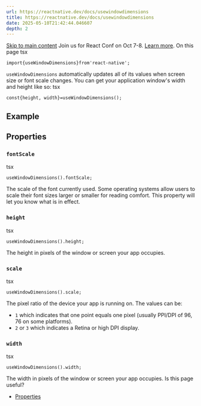```yaml
---
url: https://reactnative.dev/docs/usewindowdimensions
title: https://reactnative.dev/docs/usewindowdimensions
date: 2025-05-10T21:42:44.046607
depth: 2
---
```


[Skip to main content](https://reactnative.dev/docs/usewindowdimensions#__docusaurus_skipToContent_fallback)
Join us for React Conf on Oct 7-8. [Learn more](https://conf.react.dev).
On this page
tsx
```
import{useWindowDimensions}from'react-native';
```

`useWindowDimensions` automatically updates all of its values when screen size or font scale changes. You can get your application window's width and height like so:
tsx
```
const{height, width}=useWindowDimensions();
```

## Example[​](https://reactnative.dev/docs/usewindowdimensions#example "Direct link to Example")
## Properties[​](https://reactnative.dev/docs/usewindowdimensions#properties "Direct link to Properties")
### `fontScale`[​](https://reactnative.dev/docs/usewindowdimensions#fontscale "Direct link to fontscale")
tsx
```
useWindowDimensions().fontScale;
```

The scale of the font currently used. Some operating systems allow users to scale their font sizes larger or smaller for reading comfort. This property will let you know what is in effect.
### `height`[​](https://reactnative.dev/docs/usewindowdimensions#height "Direct link to height")
tsx
```
useWindowDimensions().height;
```

The height in pixels of the window or screen your app occupies.
### `scale`[​](https://reactnative.dev/docs/usewindowdimensions#scale "Direct link to scale")
tsx
```
useWindowDimensions().scale;
```

The pixel ratio of the device your app is running on. The values can be:
  * `1` which indicates that one point equals one pixel (usually PPI/DPI of 96, 76 on some platforms).
  * `2` or `3` which indicates a Retina or high DPI display.


### `width`[​](https://reactnative.dev/docs/usewindowdimensions#width "Direct link to width")
tsx
```
useWindowDimensions().width;
```

The width in pixels of the window or screen your app occupies.
Is this page useful?
  * [Properties](https://reactnative.dev/docs/usewindowdimensions#properties)



